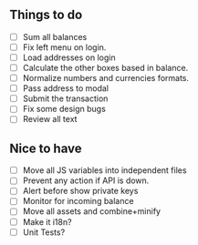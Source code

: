 ## Things to do

- [ ] Sum all balances
- [ ] Fix left menu on login.
- [ ] Load addresses on login
- [ ] Calculate the other boxes based in balance.
- [ ] Normalize numbers and currencies formats.
- [ ] Pass address to modal
- [ ] Submit the transaction
- [ ] Fix some design bugs
- [ ] Review all text

## Nice to have
- [ ] Move all JS variables into independent files
- [ ] Prevent any action if API is down.
- [ ] Alert before show private keys
- [ ] Monitor for incoming balance
- [ ] Move all assets and combine+minify
- [ ] Make it i18n?
- [ ] Unit Tests?